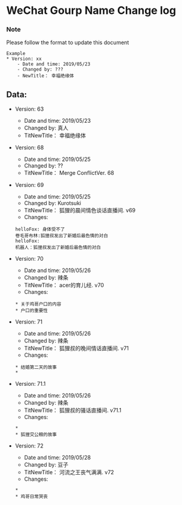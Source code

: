 # WeChat Gourp Name Change log



### Note
Please follow the format to update this document

```
Example
* Version: xx
    - Date and time: 2019/05/23
    - Changed by: ???
    - NewTitle： 幸福绝缘体
```

## Data:

* Version: 63
    - Date and time: 2019/05/23
    - Changed by: 真人
    - TitNewTitle： 幸福绝缘体


* Version: 68
    - Date and time: 2019/05/25
    - Changed by: ??
    - TitNewTitle： Merge ConflictVer. 68

* Version: 69
    - Date and time: 2019/05/25
    - Changed by: Kurotsuki
    - TitNewTitle： 狐狸的晨间情色谈话直播间. v69
    - Changes: 
    ```
    helloFox: 身体受不了
    卷毛哥布林:狐狸叔发出了新婚后最色情的对白
    helloFox:
    机器人：狐狸叔发出了新婚后最色情的对白
    ```

* Version: 70
    - Date and time: 2019/05/26
    - Changed by: 辣条
    - TitNewTitle： acer的育儿经. v70
    - Changes:
    ```
    * 关于鸡哥户口的内容
    * 户口的重要性 
    ```
    


* Version: 71
    - Date and time: 2019/05/26
    - Changed by: 辣条
    - TitNewTitle： 狐狸叔的晚间情话直播间. v71
    - Changes:
    ```
    * 结婚第二天的故事
    * 
    ```
    
    
* Version: 71.1
    - Date and time: 2019/05/26
    - Changed by: 辣条
    - TitNewTitle： 狐狸叔的骚话直播间. v71.1
    - Changes:
    ```
    * 
    * 狐狸交公粮的故事
    ```    
    
* Version: 72
    - Date and time: 2019/05/28
    - Changed by: 豆子
    - TitNewTitle： 河流之王丧气满满. v72
    - Changes:
    ```
    * 
    * 鸡哥日常哭丧
    ```
    
    
